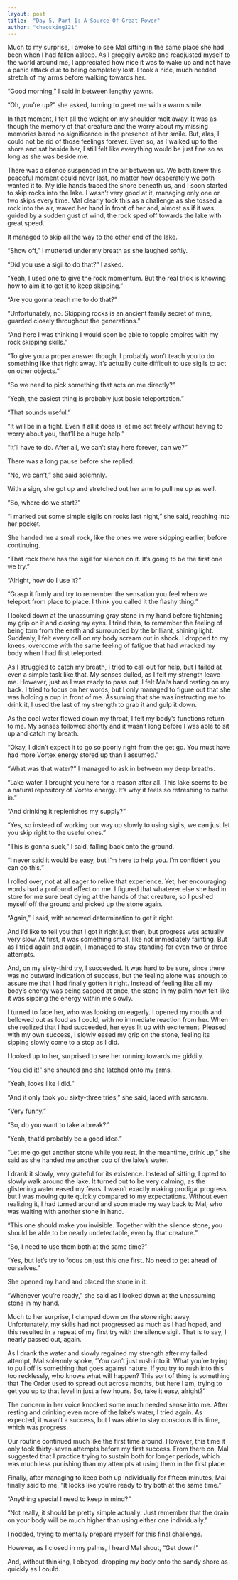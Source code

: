 ```yaml
---
layout: post
title:  "Day 5, Part 1: A Source Of Great Power"
author: "chaosking121"
---
```


Much to my surprise, I awoke to see Mal sitting in the same place she had been when I had fallen asleep. As I groggily awoke and readjusted myself to the world around me, I appreciated how nice it was to wake up and not have a panic attack due to being completely lost. I took a nice, much needed stretch of my arms before walking towards her. 

“Good morning,” I said in between lengthy yawns. 

“Oh, you’re up?” she asked, turning to greet me with a warm smile.

In that moment, I felt all the weight on my shoulder melt away. It was as though the memory of that creature and the worry about my missing memories bared no significance in the presence of her smile. But, alas, I could not be rid of those feelings forever. Even so, as I walked up to the shore and sat beside her, I still felt like everything would be just fine so as long as she was beside me.

There was a silence suspended in the air between us. We both knew this peaceful moment could never last, no matter how desperately we both wanted it to. My idle hands traced the shore beneath us, and I soon started to skip rocks into the lake. I wasn’t very good at it, managing only one or two skips every time. Mal clearly took this as a challenge as she tossed a rock into the air, waved her hand in front of her and, almost as if it was guided by a sudden gust of wind, the rock sped off towards the lake with great speed. 

It managed to skip all the way to the other end of the lake.

“Show off,” I muttered under my breath as she laughed softly. 

“Did you use a sigil to do that?” I asked.

“Yeah, I used one to give the rock momentum. But the real trick is knowing how to aim it to get it to keep skipping.”

“Are you gonna teach me to do that?”

“Unfortunately, no. Skipping rocks is an ancient family secret of mine, guarded closely throughout the generations.”

“And here I was thinking I would soon be able to topple empires with my rock skipping skills.”

“To give you a proper answer though, I probably won’t teach you to do something like that right away. It’s actually quite difficult to use sigils to act on other objects.”

“So we need to pick something that acts on me directly?”

“Yeah, the easiest thing is probably just basic teleportation.”

“That sounds useful.”

“It will be in a fight. Even if all it does is let me act freely without having to worry about you, that’ll be a huge help.”

“It’ll have to do. After all, we can’t stay here forever, can we?”

There was a long pause before she replied.

“No, we can’t,” she said solemnly.

With a sign, she got up and stretched out her arm to pull me up as well.

“So, where do we start?”

“I marked out some simple sigils on rocks last night,” she said, reaching into her pocket.

She handed me a small rock, like the ones we were skipping earlier, before continuing.

“That rock there has the sigil for silence on it. It’s going to be the first one we try.”

“Alright, how do I use it?”

“Grasp it firmly and try to remember the sensation you feel when we teleport from place to place. I think you called it the flashy thing.”

I looked down at the unassuming gray stone in my hand before tightening my grip on it and closing my eyes. I tried then, to remember the feeling of being torn from the earth and surrounded by the brilliant, shining light. Suddenly, I felt every cell on my body scream out in shock. I dropped to my knees, overcome with the same feeling of fatigue that had wracked my body when I had first teleported.

As I struggled to catch my breath, I tried to call out for help, but I failed at even a simple task like that. My senses dulled, as I felt my strength leave me. However, just as I was ready to pass out, I felt Mal’s hand resting on my back. I tried to focus on her words, but I only managed to figure out that she was holding a cup in front of me. Assuming that she was instructing me to drink it, I used the last of my strength to grab it and gulp it down.

As the cool water flowed down my throat, I felt my body’s functions return to me. My senses followed shortly and it wasn’t long before I was able to sit up and catch my breath.

“Okay, I didn’t expect it to go so poorly right from the get go. You must have had more Vortex energy stored up than I assumed.”

“What was that water?” I managed to ask in between my deep breaths.

“Lake water. I brought you here for a reason after all. This lake seems to be a natural repository of Vortex energy. It’s why it feels so refreshing to bathe in.”

“And drinking it replenishes my supply?”

“Yes, so instead of working our way up slowly to using sigils, we can just let you skip right to the useful ones.”

“This is gonna suck,” I said, falling back onto the ground.

“I never said it would be easy, but I’m here to help you. I’m confident you can do this.”

I rolled over, not at all eager to relive that experience. Yet, her encouraging words had a profound effect on me. I figured that whatever else she had in store for me sure beat dying at the hands of that creature, so I pushed myself off the ground and picked up the stone again.

“Again,” I said, with renewed determination to get it right.

And I’d like to tell you that I got it right just then, but progress was actually very slow. At first, it was something small, like not immediately fainting. But as I tried again and again, I managed to stay standing for even two or three attempts. 

And, on my sixty-third try, I succeeded. It was hard to be sure, since there was no outward indication of success, but the feeling alone was enough to assure me that I had finally gotten it right. Instead of feeling like all my body’s energy was being sapped at once, the stone in my palm now felt like it was sipping the energy within me slowly. 

I turned to face her, who was looking on eagerly. I opened my mouth and bellowed out as loud as I could, with no immediate reaction from her. When she realized that I had succeeded, her eyes lit up with excitement. Pleased with my own success, I slowly eased my grip on the stone, feeling its sipping slowly come to a stop as I did. 

I looked up to her, surprised to see her running towards me giddily.

“You did it!” she shouted and she latched onto my arms.

“Yeah, looks like I did.”

“And it only took you sixty-three tries,” she said, laced with sarcasm.

“Very funny.”

“So, do you want to take a break?”

“Yeah, that’d probably be a good idea.”

“Let me go get another stone while you rest. In the meantime, drink up,” she said as she handed me another cup of the lake’s water.

I drank it slowly, very grateful for its existence. Instead of sitting, I opted to slowly walk around the lake. It turned out to be very calming, as the glistening water eased my fears. I wasn’t exactly making prodigal progress, but I was moving quite quickly compared to my expectations. Without even realizing it, I had turned around and soon made my way back to Mal, who was waiting with another stone in hand.

“This one should make you invisible. Together with the silence stone, you should be able to be nearly undetectable, even by that creature.”

“So, I need to use them both at the same time?”

“Yes, but let’s try to focus on just this one first. No need to get ahead of ourselves.”

She opened my hand and placed the stone in it.

“Whenever you’re ready,” she said as I looked down at the unassuming stone in my hand.

Much to her surprise, I clamped down on the stone right away. Unfortunately, my skills had not progressed as much as I had hoped, and this resulted in a repeat of my first try with the silence sigil. That is to say, I nearly passed out, again.

As I drank the water and slowly regained my strength after my failed attempt, Mal solemnly spoke, “You can’t just rush into it. What you’re trying to pull off is something that goes against nature. If you try to rush into this too recklessly, who knows what will happen? This sort of thing is something that The Order used to spread out across months, but here I am, trying to get you up to that level in just a few hours. So, take it easy, alright?”

The concern in her voice knocked some much needed sense into me. After resting and drinking even more of the lake’s water, I tried again. As expected, it wasn’t a success, but I was able to stay conscious this time, which was progress.

Our routine continued much like the first time around. However, this time it only took thirty-seven attempts before my first success. From there on, Mal suggested that I practice trying to sustain both for longer periods, which was much less punishing than my attempts at using them in the first place.

Finally, after managing to keep both up individually for fifteen minutes, Mal finally said to me, “It looks like you’re ready to try both at the same time.”

“Anything special I need to keep in mind?” 

“Not really, it should be pretty simple actually. Just remember that the drain on your body will be much higher than using either one individually.”

I nodded, trying to mentally prepare myself for this final challenge.

However, as I closed in my palms, I heard Mal shout, “Get down!”

And, without thinking, I obeyed, dropping my body onto the sandy shore as quickly as I could.